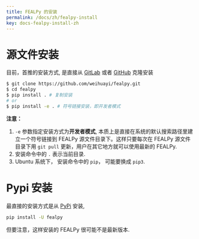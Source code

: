 ```yaml
---
title: FEALPy 的安装 
permalink: /docs/zh/fealpy-install
key: docs-fealpy-install-zh
---
```



# 源文件安装

目前，首推的安装方式, 是直接从 [GitLab](https://gitlab.com/weihuayi/fealpy.git) 
或者 [GitHub](https://github.com/weihuayi/fealpy.git) 克隆安装

```bash
$ git clone https://github.com/weihuayi/fealpy.git
$ cd fealpy
$ pip install . # 复制安装
# or
$ pip install -e . # 符号链接安装，即开发者模式
```

**注意：**

1. `-e` 参数指定安装方式为**开发者模式**, 本质上是直接在系统的默认搜索路径里建
立一个符号链接到 FEALPy 源文件目录下。这样只要每次在 FEALPy 源文件目录下用 `git pull` 
更新，用户在其它地方就可以使用最新的 FEALPy.
1. 安装命令中的 `.` 表示当前目录.
1. Ubuntu 系统下， 安装命令中的 `pip`， 可能要换成 `pip3`.


# Pypi 安装

最直接的安装方式是从 [PyPi](https://pypi.org/project/fealpy/) 安装, 

```bash
pip install -U fealpy
```

但要注意，这样安装的 FEALPy 很可能不是最新版本.


